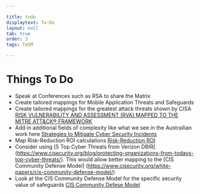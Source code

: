 ```yaml
---

title: todo
displaytext: To-Do
layout: null
tab: true
order: 3
tags: TaSM

---
```


# Things To Do

- Speak at Conferences such as RSA to share the Matrix
- Create tailored mappings for Mobile Application Threats and Safeguards
- Create tailored mappings for the greatest attack threats shown by CISA
[RISK VULNERABILITY AND ASSESSMENT (RVA) MAPPED TO THE MITRE ATT&CK® FRAMEWORK](https://www.cisa.gov/sites/default/files/publications/Risk%20and%20Vulnerability%20Assessment%20%28RVA%29%20Mapped%20to%20the%20MITRE%20ATT%26amp%3BCK%20Framework%20Infographic_v6-100620_%20508.pdf)
- Add in additional fields of complexity like what we see in the Austrailian work here [Strategies to Mitigate Cyber Security Incidents](https://www.cyber.gov.au/sites/default/files/2019-03/Mitigation_Strategies_2017.pdf)
- Map Risk-Reduction ROI calculations [Risk-Reduction ROI](https://www.cisecurity.org/blog/the-one-equation-you-need-to-calculate-risk-reduction-roi/)
- Consider using [5 Top Cyber Threats from Verizon DBIR] (https://www.cisecurity.org/blog/protecting-organizations-from-todays-top-cyber-threats/). This would allow better mapping to the [CIS Community Defense Model] (https://www.cisecurity.org/white-papers/cis-community-defense-model/)
- Look at the CIS Community Defense Model for the specific security value of safeguards [CIS Community Defese Model](https://www.cisecurity.org/white-papers/cis-community-defense-model/)
